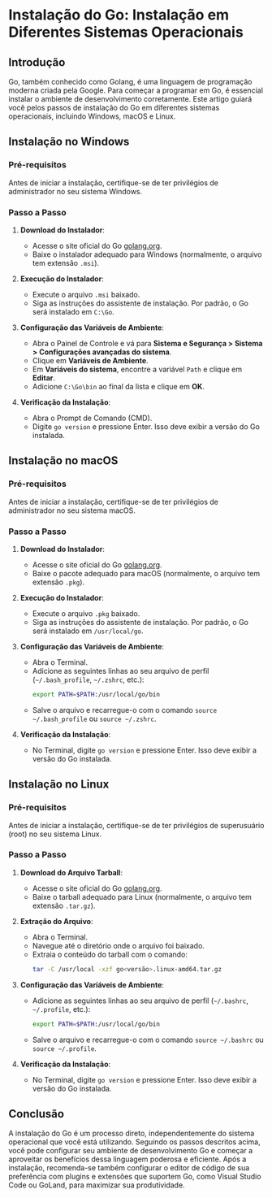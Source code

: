 # Instalação do Go: Instalação em Diferentes Sistemas Operacionais

## Introdução

Go, também conhecido como Golang, é uma linguagem de programação moderna criada pela Google. Para começar a programar em
Go, é essencial instalar o ambiente de desenvolvimento corretamente. Este artigo guiará você pelos passos de instalação
do Go em diferentes sistemas operacionais, incluindo Windows, macOS e Linux.

## Instalação no Windows

### Pré-requisitos

Antes de iniciar a instalação, certifique-se de ter privilégios de administrador no seu sistema Windows.

### Passo a Passo

1. **Download do Instalador**:
    - Acesse o site oficial do Go [golang.org](https://golang.org/dl/).
    - Baixe o instalador adequado para Windows (normalmente, o arquivo tem extensão `.msi`).

2. **Execução do Instalador**:
    - Execute o arquivo `.msi` baixado.
    - Siga as instruções do assistente de instalação. Por padrão, o Go será instalado em `C:\Go`.

3. **Configuração das Variáveis de Ambiente**:
    - Abra o Painel de Controle e vá para **Sistema e Segurança > Sistema > Configurações avançadas do sistema**.
    - Clique em **Variáveis de Ambiente**.
    - Em **Variáveis do sistema**, encontre a variável `Path` e clique em **Editar**.
    - Adicione `C:\Go\bin` ao final da lista e clique em **OK**.

4. **Verificação da Instalação**:
    - Abra o Prompt de Comando (CMD).
    - Digite `go version` e pressione Enter. Isso deve exibir a versão do Go instalada.

## Instalação no macOS

### Pré-requisitos

Antes de iniciar a instalação, certifique-se de ter privilégios de administrador no seu sistema macOS.

### Passo a Passo

1. **Download do Instalador**:
    - Acesse o site oficial do Go [golang.org](https://golang.org/dl/).
    - Baixe o pacote adequado para macOS (normalmente, o arquivo tem extensão `.pkg`).

2. **Execução do Instalador**:
    - Execute o arquivo `.pkg` baixado.
    - Siga as instruções do assistente de instalação. Por padrão, o Go será instalado em `/usr/local/go`.

3. **Configuração das Variáveis de Ambiente**:
    - Abra o Terminal.
    - Adicione as seguintes linhas ao seu arquivo de perfil (`~/.bash_profile`, `~/.zshrc`, etc.):
      ```sh
      export PATH=$PATH:/usr/local/go/bin
      ```
    - Salve o arquivo e recarregue-o com o comando `source ~/.bash_profile` ou `source ~/.zshrc`.

4. **Verificação da Instalação**:
    - No Terminal, digite `go version` e pressione Enter. Isso deve exibir a versão do Go instalada.

## Instalação no Linux

### Pré-requisitos

Antes de iniciar a instalação, certifique-se de ter privilégios de superusuário (root) no seu sistema Linux.

### Passo a Passo

1. **Download do Arquivo Tarball**:
    - Acesse o site oficial do Go [golang.org](https://golang.org/dl/).
    - Baixe o tarball adequado para Linux (normalmente, o arquivo tem extensão `.tar.gz`).

2. **Extração do Arquivo**:
    - Abra o Terminal.
    - Navegue até o diretório onde o arquivo foi baixado.
    - Extraia o conteúdo do tarball com o comando:
      ```sh
      tar -C /usr/local -xzf go<versão>.linux-amd64.tar.gz
      ```

3. **Configuração das Variáveis de Ambiente**:
    - Adicione as seguintes linhas ao seu arquivo de perfil (`~/.bashrc`, `~/.profile`, etc.):
      ```sh
      export PATH=$PATH:/usr/local/go/bin
      ```
    - Salve o arquivo e recarregue-o com o comando `source ~/.bashrc` ou `source ~/.profile`.

4. **Verificação da Instalação**:
    - No Terminal, digite `go version` e pressione Enter. Isso deve exibir a versão do Go instalada.

## Conclusão

A instalação do Go é um processo direto, independentemente do sistema operacional que você está utilizando. Seguindo os
passos descritos acima, você pode configurar seu ambiente de desenvolvimento Go e começar a aproveitar os benefícios
dessa linguagem poderosa e eficiente. Após a instalação, recomenda-se também configurar o editor de código de sua
preferência com plugins e extensões que suportem Go, como Visual Studio Code ou GoLand, para maximizar sua
produtividade.